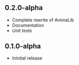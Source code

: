 #

## 0.2.0-alpha

- Complete rewrite of AnimaLib
- Documentation
- Unit tests

## 0.1.0-alpha

- Inintial release
